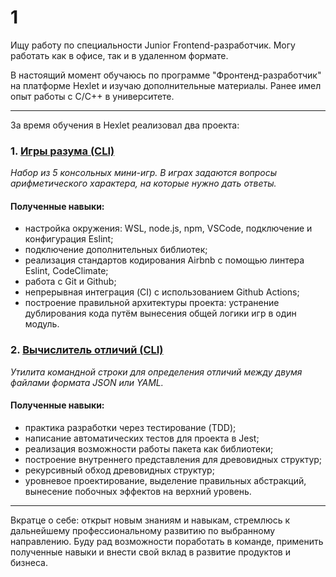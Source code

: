 # 1

Ищу работу по специальности Junior Frontend-разработчик. Могу работать как в офисе, так и в удаленном формате.

В настоящий момент обучаюсь по программе "Фронтенд-разработчик" на платформе Hexlet и изучаю дополнительные материалы. Ранее имел опыт работы с C/C++ в университете.

---

За время обучения в Hexlet реализовал два проекта:

### 1. [Игры разума (CLI)](https://github.com/Dmitriy-SP/brain-games)
*Набор из 5 консольных мини-игр. В играх задаются вопросы арифметического характера, на которые нужно дать ответы.*

#### **Полученные навыки:**
- настройка окружения: WSL, node.js, npm, VSCode, подключение и конфигурация Eslint;
- подключение дополнительных библиотек;
- реализация стандартов кодирования Airbnb с помощью линтера Eslint, CodeClimate;
- работа с Git и Github;
- непрерывная интеграция (CI) с использованием Github Actions;
- построение правильной архитектуры проекта: устранение дублирования кода путём вынесения общей логики игр в один модуль.

### 2. [Вычислитель отличий (CLI)](https://github.com/Dmitriy-SP/gendiff)
*Утилита командной строки для определения отличий между двумя файлами формата JSON или YAML.*

#### **Полученные навыки:**
- практика разработки через тестирование (TDD);
- написание автоматических тестов для проекта в Jest;
- реализация возможности работы пакета как библиотеки;
- построение внутреннего представления для древовидных структур;
- рекурсивный обход древовидных структур;
- уровневое проектирование, выделение правильных абстракций, вынесение побочных эффектов на верхний уровень.

---

  Вкратце о себе: открыт новым знаниям и навыкам, стремлюсь к дальнейшему профессиональному развитию по выбранному направлению. 
Буду рад возможности поработать в команде, применить полученные навыки и внести свой вклад в развитие продуктов и бизнеса.
